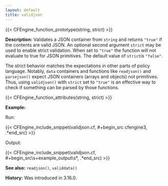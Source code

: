 ```yaml
---
layout: default
title: validjson
---
```


{{< CFEngine_function_prototype(string, strict) >}}

**Description:** Validates a JSON container from `string` and returns
`"true"` if the contents are valid JSON.
An optional second argument `strict` may be used to enable strict validation.
When set to `"true"` the function will not evaluate to true for JSON primitives.
The default value of `strict`is `"false"`.

The strict behavior matches the expectations in other parts of policy language.
Notably, `data` containers and functions like `readjson()` and `parsejson()` expect JSON containers (arrays and objects) not primitives.
Thus, using `validjson()` with `strict` set to `"true"` is an effective way to check if something can be parsed by those functions.

{{< CFEngine_function_attributes(string, strict) >}}

**Example:**

Run:

{{< CFEngine_include_snippet(validjson.cf, #\+begin_src cfengine3, .*end_src) >}}

Output:

{{< CFEngine_include_snippet(validjson.cf, #\+begin_src\s+example_output\s*, .*end_src) >}}

**See also:** `readjson()`, `validdata()`

**History:** Was introduced in 3.16.0.

